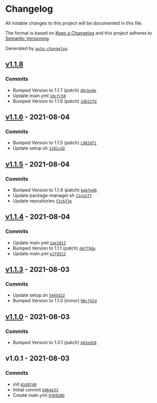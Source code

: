 # Changelog

All notable changes to this project will be documented in this file.

The format is based on [Keep a Changelog](https://keepachangelog.com/en/1.0.0/)
and this project adheres to [Semantic Versioning](https://semver.org/spec/v2.0.0.html).

Generated by [`auto-changelog`](https://github.com/CookPete/auto-changelog).

## [v1.1.8](https://github.com/PhotonOS/builder/compare/v1.1.6...v1.1.8)

### Commits

- Bumped Version to 1.1.7 (patch) [`d9cbe9e`](https://github.com/PhotonOS/builder/commit/d9cbe9e96840fae109bfab99aa36c3df031d7940)
- Update main.yml [`18cfc50`](https://github.com/PhotonOS/builder/commit/18cfc50d953722a9877133e4fe027e153e31d498)
- Bumped Version to 1.1.6 (patch) [`1db22fd`](https://github.com/PhotonOS/builder/commit/1db22fdd15041228605a350844080de0352e00be)

## [v1.1.6](https://github.com/PhotonOS/builder/compare/v1.1.5...v1.1.6) - 2021-08-04

### Commits

- Bumped Version to 1.1.5 (patch) [`c982df1`](https://github.com/PhotonOS/builder/commit/c982df1c72c9e3a3d88f9692a045df13c2bc0c6d)
- Update setup.sh [`1101cd2`](https://github.com/PhotonOS/builder/commit/1101cd21d17c0761b74f2d20737cb9307c7b705a)

## [v1.1.5](https://github.com/PhotonOS/builder/compare/v1.1.4...v1.1.5) - 2021-08-04

### Commits

- Bumped Version to 1.1.4 (patch) [`6a6fed6`](https://github.com/PhotonOS/builder/commit/6a6fed6b4533410900fb4aa62a71685218cd1c01)
- Update package-manager.sh [`11ce2f7`](https://github.com/PhotonOS/builder/commit/11ce2f7f18e9a7f62843c064117b7dbec4dc2434)
- Update repositories [`f2c6f3e`](https://github.com/PhotonOS/builder/commit/f2c6f3eb943680e5571f11d6e53de6e168802ff7)

## [v1.1.4](https://github.com/PhotonOS/builder/compare/v1.1.3...v1.1.4) - 2021-08-04

### Commits

- Update main.yml [`1ee1013`](https://github.com/PhotonOS/builder/commit/1ee10133c2582560c263835c8e7ccf0d5cbd2da1)
- Bumped Version to 1.1.1 (patch) [`d47f9da`](https://github.com/PhotonOS/builder/commit/d47f9da2d66b9e851b4db3aab1dd961227d35208)
- Update main.yml [`e1f9512`](https://github.com/PhotonOS/builder/commit/e1f95127e41dc8667e6b3c73af29eef96cee03f6)

## [v1.1.3](https://github.com/PhotonOS/builder/compare/v1.1.0...v1.1.3) - 2021-08-03

### Commits

- Update setup.sh [`5445d22`](https://github.com/PhotonOS/builder/commit/5445d22ac788eeef00167bc0c8ba1df199fbea13)
- Bumped Version to 1.1.0 (minor) [`08cf42d`](https://github.com/PhotonOS/builder/commit/08cf42da7b464d0b910b14fe1008afeb0da9a232)

## [v1.1.0](https://github.com/PhotonOS/builder/compare/v1.0.1...v1.1.0) - 2021-08-03

### Commits

- Bumped Version to 1.0.1 (patch) [`443ed18`](https://github.com/PhotonOS/builder/commit/443ed183ba15dd024a8c8c26dcc0f81462e6ca4b)

## v1.0.1 - 2021-08-03

### Commits

- init [`61d97d8`](https://github.com/PhotonOS/builder/commit/61d97d8645226e0b5fc223e05bc827dfabbe8ee6)
- Initial commit [`b964e33`](https://github.com/PhotonOS/builder/commit/b964e33bfc7a5b81bcc6b13c489ba6c1ca3d6c19)
- Create main.yml [`930928b`](https://github.com/PhotonOS/builder/commit/930928b14f3409329cebb5310bb1edc774390b59)
